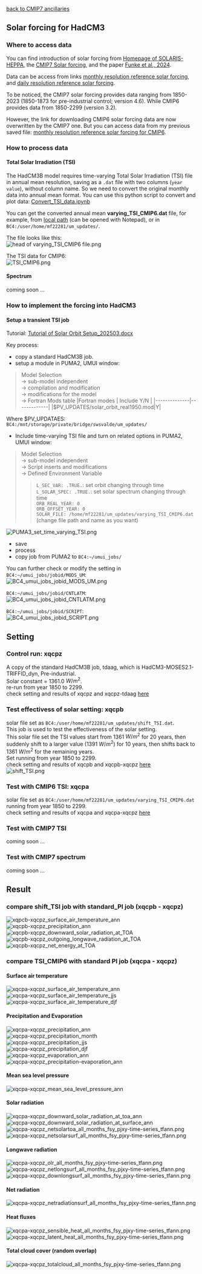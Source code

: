 [back to CMIP7 ancillaries](CMIP7_ancillaries.md)

## Solar forcing for HadCM3

### Where to access data
You can find introduction of solar forcing from [Homepage of SOLARIS-HEPPA](https://www.solarisheppa.kit.edu/index.php), the [CMIP7 Solar forcing](https://www.solarisheppa.kit.edu/75.php), and the paper [Funke et al., 2024](https://gmd.copernicus.org/articles/17/1217/2024/).

Data can be access from links [monthly resolution reference solar forcing](https://cloud.iaa.es/index.php/s/n7cacmRBjk5Gb8f), and [daily resolution reference solar forcing](https://cloud.iaa.es/index.php/s/nJFTPcnFwZ3smTo).


To be noticed, the CMIP7 solar forcing provides data ranging from 1850-2023 (1850-1873 for pre-industrial control; version 4.6). While CMIP6 provides data from 1850-2299 (version 3.2).

However, the link for downloading CMIP6 solar forcing data are now overwritten by the CMIP7 one. But you can access data from my previous saved file: [monthly resolution reference solar forcing for CMIP6](Attachments/CMIP7_fcg_solar/solarforcing-ref-mon_input4MIPs_solar_CMIP_SOLARIS-HEPPA-3-2_gn_18500101-22991231.nc).

### How to process data

#### Total Solar Irradiation (TSI)
The HadCM3B model requires time-varying Total Solar Irradiation (TSI) file in annual mean resolution, saving as a `.dat` file with two columns (`year value`), without column name. So we need to convert the original monthly data into annual mean format. You can use this python script to convert and plot data: [Convert_TSI_data.ipynb](Attachments/CMIP7_fcg_solar/Convert_TSI_data.ipynb)

You can get the converted annual mean **varying_TSI_CMIP6.dat** file, for example, from [local path](Attachments/CMIP7_fcg_solar/varying_TSI_CMIP6.dat) (can be opened with Notepad), or in `BC4:/user/home/mf22281/um_updates/`.

The file looks like this:  
![head of varying_TSI_CMIP6 file.png](<Attachments/CMIP7_fcg_solar/head of varying_TSI_CMIP6 file.png>)

The TSI data for CMIP6:  
![TSI_CMIP6.png](Attachments/CMIP7_fcg_solar/TSI_CMIP6.png)

#### Spectrum
coming soon ...

### How to implement the forcing into HadCM3

#### Setup a transient TSI job
Tutorial: [Tutorial of Solar Orbit Setup_202503.docx](<Attachments/CMIP7_fcg_solar/Tutorial of Solar Orbit Setup_202503.docx>)


Key process:
- copy a standard HadCM3B job. 
- setup a module in PUMA2, UMUI window:



> Model Selection  
-> sub-model independent  
-> compilation and modification  
-> modifications for the model  
-> Fortran Mods table
> |Fortran modes | Include Y/N |
> |--------------|-------------|
> |$PV_UPDATES/solar_orbit_real1950.mod|Y|


Where $PV_UPDATAES: `BC4:/mnt/storage/private/bridge/swsvalde/um_updates/`

- Include time-varying TSI file and turn on related options in PUMA2, UMUI window:
> Model Selection  
-> sub-model independent  
-> Script inserts and modifications  
-> Defined Environment Variable  
>> `L_SEC_VAR: .TRUE.`: set orbit changing through time  
>> `L_SOLAR_SPEC: .TRUE.`: set solar spectrum changing through time  
>> `ORB_REAL_YEAR: 0`  
>> `ORB_OFFSET_YEAR: 0`  
>> `SOLAR_FILE: /home/mf22281/um_updates/varying_TSI_CMIP6.dat` (change file path and name as you want)

![PUMA3_set_time_varying_TSI.png](Attachments/CMIP7_fcg_solar/PUMA3_set_time_varying_TSI.png)

- save
- process
- copy job from PUMA2 to `BC4:~/umui_jobs/`

You can further check or modify the setting in
`BC4:~/umui_jobs/jobid/MODS_UM`:  
![BC4_umui_jobs_jobid_MODS_UM.png](Attachments/CMIP7_fcg_solar/BC4_umui_jobs_jobid_MODS_UM.png)

`BC4:~/umui_jobs/jobid/CNTLATM`:  
![BC4_umui_jobs_jobid_CNTLATM.png](Attachments/CMIP7_fcg_solar/BC4_umui_jobs_jobid_CNTLATM.png)

`BC4:~/umui_jobs/jobid/SCRIPT`:  
![BC4_umui_jobs_jobid_SCRIPT.png](Attachments/CMIP7_fcg_solar/BC4_umui_jobs_jobid_SCRIPT.png)

## Setting
### Control run: xqcpz
A copy of the standard HadCM3B job, tdaag, which is HadCM3-MOSES2.1-TRIFFID_dyn, Pre-industrial.  
Solar constant = 1361.0 $W/m^2$.  
re-run from year 1850 to 2299.  
check setting and results of xqcpz and xqcpz-tdaag [here](https://www.paleo.bristol.ac.uk/ummodel/data/xqcpz/standard_new_html/xqcpz.html)
### Test effectivess of solar setting: xqcpb
solar file set as `BC4:/user/home/mf22281/um_updates/shift_TSI.dat`.  
This job is used to test the effectiveness of the solar setting.    
This solar file set the TSI values start from 1361 $W/m^{2}$ for 20 years, then suddenly shift to a larger value (1391 $W/m^{2}$) for 10 years, then shifts back to 1361 $W/m^{2}$ for the remaining years.  
Set running from year 1850 to 2299.  
check setting and results of xqcpb and xqcpb-xqcpz [here](https://www.paleo.bristol.ac.uk/ummodel/data/xqcpb/standard_new_html/xqcpb.html)  
![shift_TSI.png](Attachments/CMIP7_fcg_solar/shift_TSI.png)
### Test with CMIP6 TSI: xqcpa
solar file set as `BC4:/user/home/mf22281/um_updates/varying_TSI_CMIP6.dat`  
running from year 1850 to 2299.  
check setting and results of xqcpa and xqcpa-xqcpz [here](https://www.paleo.bristol.ac.uk/ummodel/data/xqcpa/standard_new_html/xqcpa.html)  
### Test with CMIP7 TSI
coming soon ...

### Test with CMIP7 spectrum
coming soon ...

## Result
### compare shift_TSI job with standard_PI job (xqcpb - xqcpz)  
![xqpcb-xqcpz_surface_air_temperature_ann](Attachments/CMIP7_fcg_solar/xqcpb-xqcpz_temp2m_all_months_fsy_pjxy-time-series_tfann.gif)   
![xqcpb-xqcpz_precipitation_ann](Attachments/CMIP7_fcg_solar/xqcpb-xqcpz_precip_all_months_fsy_pjxy-time-series_tfann.gif)  
![xqcpb-xqcpz_downward_solar_radiation_at_TOA](Attachments/CMIP7_fcg_solar/xqcpb-xqcpz_downsolartoa_all_months_fsy_pjxy-time-series_tfann.gif  )
![xqcpb-xqcpz_outgoing_longwave_radiation_at_TOA](Attachments/CMIP7_fcg_solar/xqcpb-xqcpz_olr_all_months_fsy_pjxy-time-series_tfann.gif)  
![xqcpb-xqcpz_net_energy_at_TOA](Attachments/CMIP7_fcg_solar/xqcpb-xqcpz_netenergytoa_all_months_fsy_pjxy-time-series_tfann.gif)  
### compare TSI_CMIP6 with standard PI job (xqcpa - xqcpz)
#### Surface air temperature
![xqcpa-xqcpz_surface_air_temperature_ann](Attachments/CMIP7_fcg_solar/xqcpa-xqcpz_temp2m_all_months_fsy_pjxy-time-series_tfann.png)  
![xqcpa-xqcpz_surface_air_temperature_jjs](Attachments/CMIP7_fcg_solar/xqcpa-xqcpz_temp2m_all_months_fsy_pjxy-time-series_tfjjs.png)  
![xqcpa-xqcpz_surface_air_temperature_djf](Attachments/CMIP7_fcg_solar/xqcpa-xqcpz_temp2m_all_months_fsy_pjxy-time-series_tfdjf.png)  

#### Precipitation and Evaporation
![xqcpa-xqcpz_precipitation_ann](Attachments/CMIP7_fcg_solar/xqcpa-xqcpz_precip_all_months_fsy_pjxy-time-series_tfann.png)  
![xqcpa-xqcpz_precipitation_month](Attachments/CMIP7_fcg_solar/xqcpa-xqcpz_precip_all_months_fsy_pjxy-time-series_tfmonth.png)  
![xqcpa-xqcpz_precipitation_jjs](Attachments/CMIP7_fcg_solar/xqcpa-xqcpz_precip_all_months_fsy_pjxy-time-series_tfjjs.png)  
![xqcpa-xqcpz_precipitation_djf](Attachments/CMIP7_fcg_solar/xqcpa-xqcpz_precip_all_months_fsy_pjxy-time-series_tfdjf.png)  
![xqcpa-xqcpz_evaporation_ann](Attachments/CMIP7_fcg_solar/xqcpa-xqcpz_evap_all_months_fsy_pjxy-time-series_tfann.png)  
![xqcpa-xqcpz_precipitation-evaporation_ann](Attachments/CMIP7_fcg_solar/xqcpa-xqcpz_precipevap_all_months_fsy_pjxy-time-series_tfann.png)  

#### Mean sea level pressure
![xqcpa-xqcpz_mean_sea_level_pressure_ann](Attachments/CMIP7_fcg_solar/xqcpa-xqcpz_mslp_all_months_fsy_pjxy-time-series_tfann.png)  

#### Solar radiation
![xqcpa-xqcpz_downward_solar_radiation_at_toa_ann](Attachments/CMIP7_fcg_solar/xqcpa-xqcpz_downsolartoa_all_months_fsy_pjxy-time-series_tfann.png)  
![xqcpa-xqcpz_downward_solar_radiation_at_surface_ann](Attachments/CMIP7_fcg_solar/xqcpa-xqcpz_downsolarsurf_all_months_fsy_pjxy-time-series_tfann.png)  
![xqcpa-xqcpz_netsolartoa_all_months_fsy_pjxy-time-series_tfann.png](Attachments/CMIP7_fcg_solar/xqcpa-xqcpz_netsolartoa_all_months_fsy_pjxy-time-series_tfann.png)  
![xqcpa-xqcpz_netsolarsurf_all_months_fsy_pjxy-time-series_tfann.png](Attachments/CMIP7_fcg_solar/xqcpa-xqcpz_netsolarsurf_all_months_fsy_pjxy-time-series_tfann.png)  

#### Longwave radiation
![xqcpa-xqcpz_olr_all_months_fsy_pjxy-time-series_tfann.png](Attachments/CMIP7_fcg_solar/xqcpa-xqcpz_olr_all_months_fsy_pjxy-time-series_tfann.png)  
![xqcpa-xqcpz_netlongsurf_all_months_fsy_pjxy-time-series_tfann.png](Attachments/CMIP7_fcg_solar/xqcpa-xqcpz_netlongsurf_all_months_fsy_pjxy-time-series_tfann.png)  
![xqcpa-xqcpz_downlongsurf_all_months_fsy_pjxy-time-series_tfann.png](Attachments/CMIP7_fcg_solar/xqcpa-xqcpz_downlongsurf_all_months_fsy_pjxy-time-series_tfann.png)  

#### Net radiation
![xqcpa-xqcpz_netradiationsurf_all_months_fsy_pjxy-time-series_tfann.png](Attachments/CMIP7_fcg_solar/xqcpa-xqcpz_netradiationsurf_all_months_fsy_pjxy-time-series_tfann.png)  


#### Heat fluxes
![xqcpa-xqcpz_sensible_heat_all_months_fsy_pjxy-time-series_tfann.png](Attachments/CMIP7_fcg_solar/xqcpa-xqcpz_sensible_heat_all_months_fsy_pjxy-time-series_tfann.png)  
![xqcpa-xqcpz_latent_heat_all_months_fsy_pjxy-time-series_tfann.png](Attachments/CMIP7_fcg_solar/xqcpa-xqcpz_latent_heat_all_months_fsy_pjxy-time-series_tfann.png)  

#### Total cloud cover (random overlap)
![xqcpa-xqcpz_totalcloud_all_months_fsy_pjxy-time-series_tfann.png](Attachments/CMIP7_fcg_solar/xqcpa-xqcpz_totalcloud_all_months_fsy_pjxy-time-series_tfann.png)  












